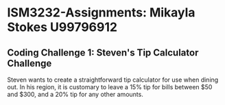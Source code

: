 # ISM3232-Assignments: Mikayla Stokes U99796912
## Coding Challenge 1: Steven's Tip Calculator Challenge
Steven wants to create a straightforward tip calculator for use when dining out. In his region, it is customary to leave a 15% tip for bills between $50 and $300, and a 20% tip for any other amounts.
